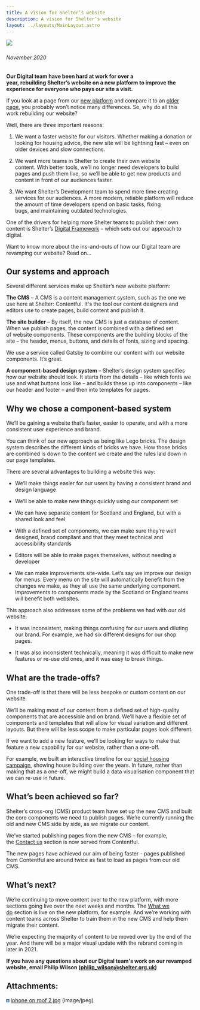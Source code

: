 ```yaml
---
title: A vision for Shelter’s website
description: A vision for Shelter’s website
layout: ../layouts/MainLayout.astro
---
```


![](attachments/828080165/829816848.jpg)

###### November 2020

**Our Digital team have been hard at work for over a year, rebuilding Shelter’s website on a new platform to improve the experience for everyone who pays our site a visit.** 

​If you look at a page from our [new platform](https://england.shelter.org.uk/contact_us) and compare it to an [older page](https://england.shelter.org.uk/housing_advice/repairs/repairs_and_inspections_access_to_your_rented_home), you probably won’t notice many differences. So, why do all this work rebuilding our website​? 

​Well, there are​ three important reasons:

1.  We want a faster website for our visitors. Whether making a donation or looking for housing advice, the new site will be lightning fast – even on older devices and slow connections.
    
2.  We want more teams in Shelter to create their own website content. With better tools, we’ll no longer need developers to build pages and push them live, so we’ll be able to get new products and content in front of our audiences faster.
    
3.  We want Shelter’s Development team to spend more time creating services for our audiences. A more modern, reliable platform will reduce the amount of time developers spend on basic tasks, fixing bugs, and maintaining outdated technologies.
    

One of the drivers for helping more Shelter teams to publish their own content is Shelter’s [Digital Framework](https://shelteruk.atlassian.net/wiki/spaces/GTS/pages/404422880/Shelter+s+Digital+Framework) – which sets out our approach to digital.

Want to know more about the​ ins-and-outs of how our​ Digital team are revamping our website? Read on...

Our systems and approach 
-------------------------

Several different services make up Shelter’s new website platform: 

**The CMS** – A CMS is a content management system, such as the one we use here at Shelter: Contentful. It's the tool our content designers and editors use to create pages, build content and publish it. 

**The site builder** – By itself, the new CMS is just a database of content. When we publish pages, the content is combined with a defined set of website components. These components are the building blocks of the site – the header, menus, buttons, and details of fonts, sizing and spacing. 

We use a service called Gatsby to combine our content with our website components. It’s great.

**A component-based design system** – Shelter’s design system specifies how our website should look. It starts from the details – like which fonts we use and what buttons look like – and builds these up into components – like our header and footer – and then into templates for pages. 

Why we chose a component-based system 
--------------------------------------

We’ll be gaining a website that’s faster, easier to operate, and with a more consistent user experience and brand.

You can think of our new approach as being like Lego bricks. The design system describes the different kinds of bricks we have. How those bricks are combined is down to the content we create and the rules laid down in our page templates. 

There are several advantages to building a website this way:

*   We’ll make things easier for our users by having a consistent brand and design language 
    
*   We’ll be able to make new things quickly using our component set 
    
*   We can have separate content for Scotland and England, but with a shared look and feel 
    
*   With a defined set of components, we can make sure they’re well designed, brand compliant and that they meet technical and accessibility standards 
    
*   Editors will be able to make pages themselves, without needing a developer 
    
*   We can make improvements site-wide. Let’s say we improve our design for menus. Every menu on the site will automatically benefit from the changes we make, as they all use the same underlying component. Improvements to components made by the Scotland or England teams will benefit both websites. 
    

This approach also addresses some of the problems we had with our old website:

*   It was inconsistent, making things confusing for our users and diluting our brand. For example, we had six different designs for our shop pages.
    
*   It was also inconsistent technically, meaning it was difficult to make new features or re-use old ones, and it was easy to break things. 
    

What are the trade-offs? 
-------------------------

One trade-off is that there will be less bespoke or custom content on our website. 

We’ll be making most of our content from a defined set of high-quality components that are accessible and on brand. We’ll have a flexible set of components and templates that will allow for visual variation and different layouts. But there will be less scope to make particular pages look different. 

If we want to add a new feature, we’ll be looking for ways to make that feature a new capability for our website, rather than a one-off. 

For example, we built​ an interactive timeline for our [social housing campaign](https://england.shelter.org.uk/support_us/campaigns/a_vision_for_social_housing), showing house building over the years. In future, rather than making that as a one-off, we might build a data visualisation component that we can re-use in future. 

What’s been achieved so far? 
-----------------------------

Shelter’s cross-org (CMS) product team have set up the new CMS and built the core components we need to publish pages. We’re currently running the old and new CMS side by side, as we migrate our content. 

We’ve started publishing pages from the new CMS – for example, the [Contact us](https://england.shelter.org.uk/contact_us) section is now served from Contentful. 

The new pages have achieved our aim of being faster - pages published from Contentful are around twice as fast to load as pages from our old CMS. 

What’s next?  
--------------

We’re continuing to move content over to the new platform, with more sections going live over the next weeks and months. The [What we do](https://england.shelter.org.uk/what_we_do) section is live on the new platform, for example. And we’re working with content teams across Shelter to train them in the new CMS and help them migrate their content. 

We’re expecting the majority of content to be moved over by the end of the year. And there will be a major visual update with the rebrand coming in later in 2021. ​

**If you have any questions about our Digital team's work on our revamped website, email Philip Wilson (**[**philip\_wilson@shelter.org.uk**](mailto:philip_wilson@shelter.org.uk)**)**

Attachments:
------------

![](images/icons/bullet_blue.gif) [iphone on roof 2.jpg](attachments/828080165/829816848.jpg) (image/jpeg)
